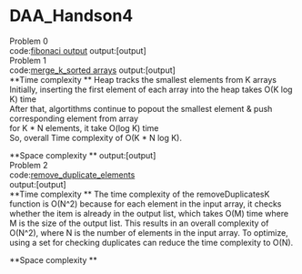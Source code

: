# DAA_Handson4  
Problem 0    
code:[fibonaci output](./fibonacci.py)
output:[output]  
Problem 1     
code:[merge_k_sorted arrays](.merge_k_sortedarrays.py)
output:[output]  
**Time complexity **
Heap tracks the smallest elements from K arrays  
Initially, inserting the first element of each array into the heap takes O(K log K) time  
After that, algortithms continue to popout the smallest element & push corresponding element from array  
for  K * N elements, it take O(log K) time  
So, overall  Time complexity of O(K * N log K).  

**Space complexity **
output:[output]  
Problem 2  
code:[remove_duplicate_elements](./remove_duplicate_elements.py)  
output:[output]  
**Time complexity **
The time complexity of the removeDuplicatesK function is O(N^2) because for each element in the input array, it checks whether the item is already in the output list, which takes O(M) time where M is the size of the output list. This results in an overall complexity of O(N^2), where N is the number of elements in the input array. To optimize, using a set for checking duplicates can reduce the time complexity to O(N). 

**Space complexity **

